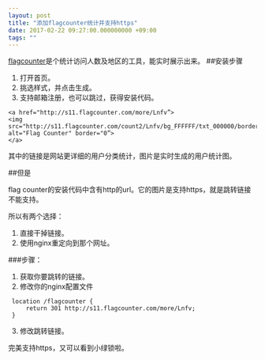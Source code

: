 ```yaml
---
layout: post
title: "添加flagcounter统计并支持https"
date: 2017-02-22 09:27:00.000000000 +09:00
tags: ""
---
```


[flagcounter](https://flagcounter.com)是个统计访问人数及地区的工具，能实时展示出来。
##安装步骤
1. 打开首页。
2. 挑选样式，并点击生成。
3. 支持邮箱注册，也可以跳过，获得安装代码。

```
<a href="http://s11.flagcounter.com/more/Lnfv”>
<img src="http://s11.flagcounter.com/count2/Lnfv/bg_FFFFFF/txt_000000/border_CCCCCC/columns_2/maxflags_10/viewers_0/labels_0/pageviews_0/flags_0/percent_0/" alt="Flag Counter" border="0”>
</a>
```
其中的链接是网站更详细的用户分类统计，图片是实时生成的用户统计图。

##但是

flag counter的安装代码中含有http的url。它的图片是支持https，就是跳转链接不能支持。

所以有两个选择：
1. 直接干掉链接。
2. 使用nginx重定向到那个网址。

###步骤：

1. 获取你要跳转的链接。
2. 修改你的nginx配置文件
```
 location /flagcounter {
     return 301 http://s11.flagcounter.com/more/Lnfv;
 }
```
3. 修改跳转链接。

完美支持https，又可以看到小绿锁啦。
